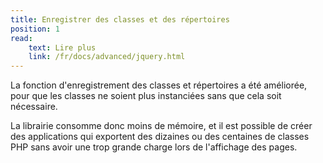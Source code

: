 ```yaml
---
title: Enregistrer des classes et des répertoires
position: 1
read:
    text: Lire plus
    link: /fr/docs/advanced/jquery.html
---
```


La fonction d'enregistrement des classes et répertoires a été améliorée, pour que les classes ne soient plus instanciées sans que cela soit nécessaire.

La librairie consomme donc moins de mémoire, et il est possible de créer des applications qui exportent des dizaines ou des centaines de classes PHP sans avoir une trop grande charge lors de l'affichage des pages.
